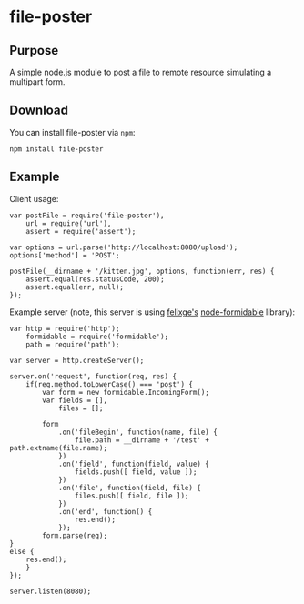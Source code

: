 # file-poster

## Purpose
A simple node.js module to post a file to remote resource simulating a multipart form.

## Download
You can install file-poster via `npm`:

    npm install file-poster

## Example
Client usage:

    var postFile = require('file-poster'),
        url = require('url'),
        assert = require('assert');

    var options = url.parse('http://localhost:8080/upload');
    options['method'] = 'POST';

    postFile(__dirname + '/kitten.jpg', options, function(err, res) {
        assert.equal(res.statusCode, 200);
        assert.equal(err, null);
    });

Example server (note, this server is using [felixge's](https://github.com/felixge) [node-formidable](https://github.com/felixge/node-formidable) library):


    var http = require('http');
        formidable = require('formidable');
        path = require('path');

    var server = http.createServer();

    server.on('request', function(req, res) {
        if(req.method.toLowerCase() === 'post') {
            var form = new formidable.IncomingForm();
            var fields = [],
                files = [];

            form
                .on('fileBegin', function(name, file) {
                    file.path = __dirname + '/test' + path.extname(file.name);
                })
                .on('field', function(field, value) {
                    fields.push([ field, value ]);
                })
                .on('file', function(field, file) {
                    files.push([ field, file ]);
                })
                .on('end', function() {
                    res.end();
                });
	        form.parse(req);
	}
	else {
	    res.end();
        }
    });

    server.listen(8080);